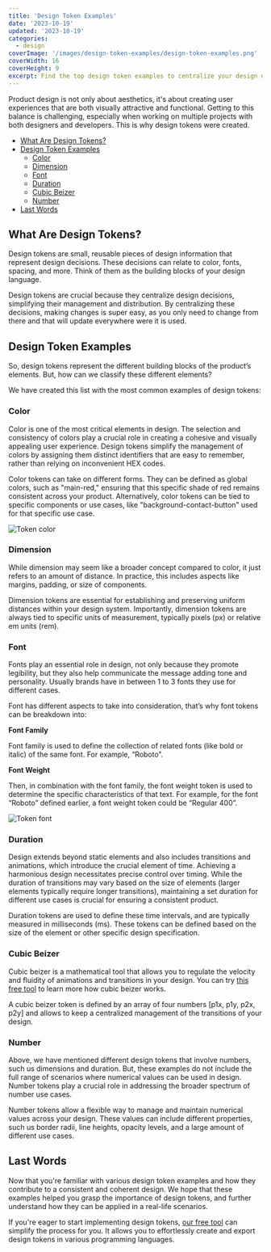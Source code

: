 ```yaml
---
title: 'Design Token Examples'
date: '2023-10-19'
updated: '2023-10-19'
categories:
  - design
coverImage: '/images/design-token-examples/design-token-examples.png'
coverWidth: 16
coverHeight: 9
excerpt: Find the top design token examples to centralize your design decisions.
---
```


Product design is not only about aesthetics, it's about creating user experiences that are both visually attractive and functional. Getting to this balance is challenging, especially when working on multiple projects with both designers and developers. This is why design tokens were created.

- [What Are Design Tokens?](#what-are-design-tokens)
- [Design Token Examples](#design-token-examples)
  - [Color](#color)
  - [Dimension](#dimension)
  - [Font](#font)
  - [Duration](#duration)
  - [Cubic Beizer](#cubic-beizer)
  - [Number](#number)
- [Last Words](#last-words)

## What Are Design Tokens?

Design tokens are small, reusable pieces of design information that represent design decisions. These decisions can relate to color, fonts, spacing, and more. Think of them as the building blocks of your design language.

Design tokens are crucial because they centralize design decisions, simplifying their management and distribution. By centralizing these decisions, making changes is super easy, as you only need to change from there and that will update everywhere were it is used.

## Design Token Examples

So, design tokens represent the different building blocks of the product’s elements. But, how can we classify these different elements?

We have created this list with the most common examples of design tokens:

### Color

Color is one of the most critical elements in design. The selection and consistency of colors play a crucial role in creating a cohesive and visually appealing user experience. Design tokens simplify the management of colors by assigning them distinct identifiers that are easy to remember, rather than relying on inconvenient HEX codes.

Color tokens can take on different forms. They can be defined as global colors, such as "main-red," ensuring that this specific shade of red remains consistent across your product. Alternatively, color tokens can be tied to specific components or use cases, like "background-contact-button" used for that specific use case.

![Token color](/images/design-token-examples/color.png)

### Dimension

While dimension may seem like a broader concept compared to color, it just refers to an amount of distance. In practice, this includes aspects like margins, padding, or size of components.

Dimension tokens are essential for establishing and preserving uniform distances within your design system. Importantly, dimension tokens are always tied to specific units of measurement, typically pixels (px) or relative em units (rem).

### Font

Fonts play an essential role in design, not only because they promote legibility, but they also help communicate the message adding tone and personality. Usually brands have in between 1 to 3 fonts they use for different cases.

Font has different aspects to take into consideration, that’s why font tokens can be breakdown into:

**Font Family**

Font family is used to define the collection of related fonts (like bold or italic) of the same font. For example, “Roboto”.

**Font Weight**

Then, in combination with the font family, the font weight token is used to determine the specific characteristics of that text. For example, for the font “Roboto” defined earlier, a font weight token could be “Regular 400”.

![Token font](/images/design-token-examples/font.png)

### Duration

Design extends beyond static elements and also includes transitions and animations, which introduce the crucial element of time. Achieving a harmonious design necessitates precise control over timing. While the duration of transitions may vary based on the size of elements (larger elements typically require longer transitions), maintaining a set duration for different use cases is crucial for ensuring a consistent product.

Duration tokens are used to define these time intervals, and are typically measured in milliseconds (ms). These tokens can be defined based on the size of the element or other specific design specification.

### Cubic Beizer

Cubic beizer is a mathematical tool that allows you to regulate the velocity and fluidity of animations and transitions in your design. You can try [this free tool](https://cubic-bezier.com/) to learn more how cubic beizer works.

A cubic beizer token is defined by an array of four numbers [p1x, p1y, p2x, p2y] and allows to keep a centralized management of the transitions of your design.

### Number

Above, we have mentioned different design tokens that involve numbers, such us dimensions and duration. But, these examples do not include the full range of scenarios where numerical values can be used in design. Number tokens play a crucial role in addressing the broader spectrum of number use cases.

Number tokens allow a flexible way to manage and maintain numerical values across your design. These values can include different properties, such us border radii, line heights, opacity levels, and a large amount of different use cases.

## Last Words

Now that you're familiar with various design token examples and how they contribute to a consistent and coherent design. We hope that these examples helped you grasp the importance of design tokens, and further understand how they can be applied in a real-life scenarios.

If you're eager to start implementing design tokens, [our free tool](https://app.token-base.com/) can simplify the process for you. It allows you to effortlessly create and export design tokens in various programming languages.
